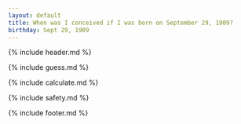 ```yaml
---
layout: default
title: When was I conceived if I was born on September 29, 1909?
birthday: Sept 29, 1909
---
```


{% include header.md %}

{% include guess.md %}

{% include calculate.md %}

{% include safety.md %}

{% include footer.md %}




